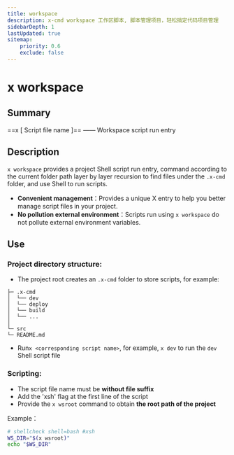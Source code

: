 ```yaml
---
title: workspace
description: x-cmd workspace 工作区脚本, 脚本管理项目，轻松搞定代码项目管理
sidebarDepth: 1
lastUpdated: true
sitemap:
    priority: 0.6
    exclude: false
---
```


# x workspace

<Terminal :termIndex="7"/>

## Summary

==x [ Script file name ]== ——  Workspace script run entry

## Description

`x workspace` provides a project Shell script run entry, command according to the current folder path layer by layer recursion to find files under the `.x-cmd` folder, and use Shell to run scripts.

- **Convenient management**：Provides a unique X entry to help you better manage script files in your project.
- **No pollution external environment**：Scripts run using `x workspace` do not pollute external environment variables.

## Use

### Project directory structure:

- The project root creates an `.x-cmd` folder to store scripts, for example:
```${1}
├─ .x-cmd
│  └── dev
│  └── deploy
│  └── build
│  └── ...
│
└─ src
└─ README.md
```

- Run`x <corresponding script name>`, for example, `x dev` to run the `dev` Shell script file

### Scripting:

- The script file name must be **without file suffix**
- Add the 'xsh' flag at the first line of the script
- Provide the `x wsroot` command to obtain **the root path of the project**

Example：

``` sh
# shellcheck shell=bash #xsh
WS_DIR="$(x wsroot)"
echo "$WS_DIR"
```

